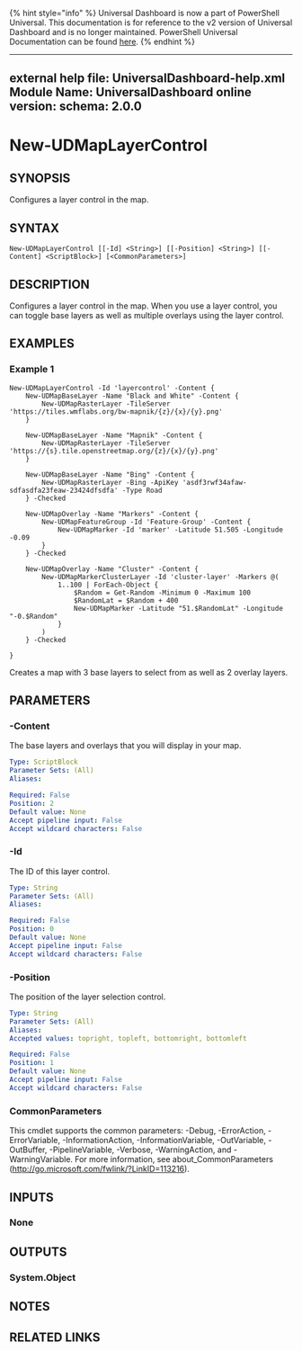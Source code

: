 ﻿{% hint style="info" %}
Universal Dashboard is now a part of PowerShell Universal. This documentation is for reference to the v2 version of Universal Dashboard and is no longer maintained. PowerShell Universal Documentation can be found [here](https://docs.ironmansoftware.com).
{% endhint %}


---
external help file: UniversalDashboard-help.xml
Module Name: UniversalDashboard
online version: 
schema: 2.0.0
---

# New-UDMapLayerControl

## SYNOPSIS
Configures a layer control in the map.

## SYNTAX

```
New-UDMapLayerControl [[-Id] <String>] [[-Position] <String>] [[-Content] <ScriptBlock>] [<CommonParameters>]
```

## DESCRIPTION
Configures a layer control in the map. When you use a layer control, you can toggle base layers as well as multiple overlays using the layer control.

## EXAMPLES

### Example 1
```
New-UDMapLayerControl -Id 'layercontrol' -Content {
    New-UDMapBaseLayer -Name "Black and White" -Content {
        New-UDMapRasterLayer -TileServer 'https://tiles.wmflabs.org/bw-mapnik/{z}/{x}/{y}.png' 
    } 

    New-UDMapBaseLayer -Name "Mapnik" -Content {
        New-UDMapRasterLayer -TileServer 'https://{s}.tile.openstreetmap.org/{z}/{x}/{y}.png' 
    } 

    New-UDMapBaseLayer -Name "Bing" -Content {
        New-UDMapRasterLayer -Bing -ApiKey 'asdf3rwf34afaw-sdfasdfa23feaw-23424dfsdfa' -Type Road
    } -Checked

    New-UDMapOverlay -Name "Markers" -Content {
        New-UDMapFeatureGroup -Id 'Feature-Group' -Content {
            New-UDMapMarker -Id 'marker' -Latitude 51.505 -Longitude -0.09
        } 
    } -Checked

    New-UDMapOverlay -Name "Cluster" -Content {
        New-UDMapMarkerClusterLayer -Id 'cluster-layer' -Markers @(
            1..100 | ForEach-Object {
                $Random = Get-Random -Minimum 0 -Maximum 100
                $RandomLat = $Random + 400
                New-UDMapMarker -Latitude "51.$RandomLat" -Longitude "-0.$Random"
            }
        )
    } -Checked

}
```

Creates a map with 3 base layers to select from as well as 2 overlay layers. 

## PARAMETERS

### -Content
The base layers and overlays that you will display in your map.

```yaml
Type: ScriptBlock
Parameter Sets: (All)
Aliases: 

Required: False
Position: 2
Default value: None
Accept pipeline input: False
Accept wildcard characters: False
```

### -Id
The ID of this layer control.

```yaml
Type: String
Parameter Sets: (All)
Aliases: 

Required: False
Position: 0
Default value: None
Accept pipeline input: False
Accept wildcard characters: False
```

### -Position
The position of the layer selection control.

```yaml
Type: String
Parameter Sets: (All)
Aliases: 
Accepted values: topright, topleft, bottomright, bottomleft

Required: False
Position: 1
Default value: None
Accept pipeline input: False
Accept wildcard characters: False
```

### CommonParameters
This cmdlet supports the common parameters: -Debug, -ErrorAction, -ErrorVariable, -InformationAction, -InformationVariable, -OutVariable, -OutBuffer, -PipelineVariable, -Verbose, -WarningAction, and -WarningVariable. For more information, see about_CommonParameters (http://go.microsoft.com/fwlink/?LinkID=113216).

## INPUTS

### None

## OUTPUTS

### System.Object

## NOTES

## RELATED LINKS



